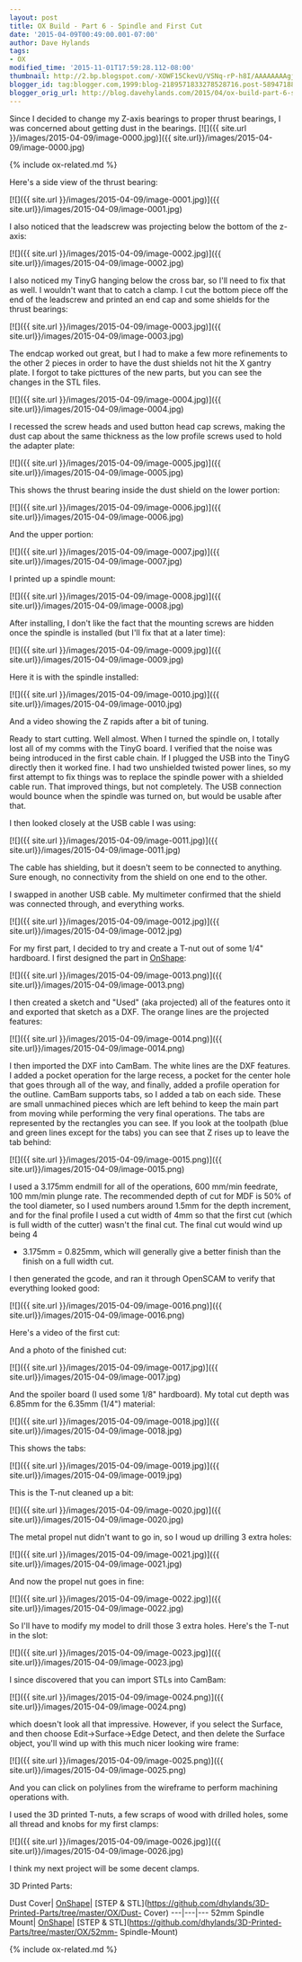 ```yaml
---
layout: post
title: OX Build - Part 6 - Spindle and First Cut
date: '2015-04-09T00:49:00.001-07:00'
author: Dave Hylands
tags:
- OX
modified_time: '2015-11-01T17:59:28.112-08:00'
thumbnail: http://2.bp.blogspot.com/-XOWF15CkevU/VSNq-rP-h8I/AAAAAAAAgjs/b8wMmPUPnVw/s72-c/image.jpg
blogger_id: tag:blogger.com,1999:blog-2189571833278528716.post-5894718804736970295
blogger_orig_url: http://blog.davehylands.com/2015/04/ox-build-part-6-spindle-and-first-cut.html
---
```


Since I decided to change my Z-axis bearings to proper thrust bearings, I was
concerned about getting dust in the bearings.
[![]({{ site.url }}/images/2015-04-09/image-0000.jpg)]({{ site.url}}/images/2015-04-09/image-0000.jpg)

{% include ox-related.md %}

Here's a side view of the thrust bearing:

[![]({{ site.url }}/images/2015-04-09/image-0001.jpg)]({{ site.url}}/images/2015-04-09/image-0001.jpg)


I also noticed that the leadscrew was projecting below the bottom of the
z-axis:

[![]({{ site.url }}/images/2015-04-09/image-0002.jpg)]({{ site.url}}/images/2015-04-09/image-0002.jpg)


I also noticed my TinyG hanging below the cross bar, so I'll need to fix that
as well. I wouldn't want that to catch a clamp. I cut the bottom piece off the
end of the leadscrew and printed an end cap and some shields for the thrust
bearings:

[![]({{ site.url }}/images/2015-04-09/image-0003.jpg)]({{ site.url}}/images/2015-04-09/image-0003.jpg)


The endcap worked out great, but I had to make a few more refinements to the
other 2 pieces in order to have the dust shields not hit the X gantry plate. I
forgot to take picttures of the new parts, but you can see the changes in the
STL files.

[![]({{ site.url }}/images/2015-04-09/image-0004.jpg)]({{ site.url}}/images/2015-04-09/image-0004.jpg)


I recessed the screw heads and used button head cap screws, making the dust
cap about the same thickness as the low profile screws used to hold the
adapter plate:

[![]({{ site.url }}/images/2015-04-09/image-0005.jpg)]({{ site.url}}/images/2015-04-09/image-0005.jpg)


This shows the thrust bearing inside the dust shield on the lower portion:

[![]({{ site.url }}/images/2015-04-09/image-0006.jpg)]({{ site.url}}/images/2015-04-09/image-0006.jpg)


And the upper portion:

[![]({{ site.url }}/images/2015-04-09/image-0007.jpg)]({{ site.url}}/images/2015-04-09/image-0007.jpg)


I printed up a spindle mount:

[![]({{ site.url }}/images/2015-04-09/image-0008.jpg)]({{ site.url}}/images/2015-04-09/image-0008.jpg)


After installing, I don't like the fact that the mounting screws are hidden
once the spindle is installed (but I'll fix that at a later time):

[![]({{ site.url }}/images/2015-04-09/image-0009.jpg)]({{ site.url}}/images/2015-04-09/image-0009.jpg)


Here it is with the spindle installed:

[![]({{ site.url }}/images/2015-04-09/image-0010.jpg)]({{ site.url}}/images/2015-04-09/image-0010.jpg)


And a video showing the Z rapids after a bit of tuning.


Ready to start cutting. Well almost. When I turned the spindle on, I totally
lost all of my comms with the TinyG board. I verified that the noise was being
introduced in the first cable chain. If I plugged the USB into the TinyG
directly then it worked fine. I had two unshielded twisted power lines, so my
first attempt to fix things was to replace the spindle power with a shielded
cable run. That improved things, but not completely. The USB connection would
bounce when the spindle was turned on, but would be usable after that.

I then looked closely at the USB cable I was using:

[![]({{ site.url }}/images/2015-04-09/image-0011.jpg)]({{ site.url}}/images/2015-04-09/image-0011.jpg)


The cable has shielding, but it doesn't seem to be connected to anything. Sure
enough, no connectivity from the shield on one end to the other.

I swapped in another USB cable. My multimeter confirmed that the shield was
connected through, and everything works.

[![]({{ site.url }}/images/2015-04-09/image-0012.jpg)]({{ site.url}}/images/2015-04-09/image-0012.jpg)


For my first part, I decided to try and create a T-nut out of some 1/4"
hardboard. I first designed the part in
[OnShape](https://cad.onshape.com/documents/0dabadcc2c7c4596a56f4e88/w/7a1a3f8be8b44ee196f4b830/e/bbd244280bd84c10be9876f0):

[![]({{ site.url }}/images/2015-04-09/image-0013.png)]({{ site.url}}/images/2015-04-09/image-0013.png)


I then created a sketch and "Used" (aka projected) all of the features onto it
and exported that sketch as a DXF. The orange lines are the projected
features:

[![]({{ site.url }}/images/2015-04-09/image-0014.png)]({{ site.url}}/images/2015-04-09/image-0014.png)



I then imported the DXF into CamBam. The white lines are the DXF features. I
added a pocket operation for the large recess, a pocket for the center hole
that goes through all of the way, and finally, added a profile operation for
the outline. CamBam supports tabs, so I added a tab on each side. These are
small unmachined pieces which are left behind to keep the main part from
moving while performing the very final operations. The tabs are represented by
the rectangles you can see. If you look at the toolpath (blue and green lines
except for the tabs) you can see that Z rises up to leave the tab behind:

[![]({{ site.url }}/images/2015-04-09/image-0015.png)]({{ site.url}}/images/2015-04-09/image-0015.png)


I used a 3.175mm endmill for all of the operations, 600 mm/min feedrate, 100
mm/min plunge rate. The recommended depth of cut for MDF is 50% of the tool
diameter, so I used numbers around 1.5mm for the depth increment, and for the
final profile I used a cut width of 4mm so that the first cut (which is full
width of the cutter) wasn't the final cut. The final cut would wind up being 4
- 3.175mm = 0.825mm, which will generally give a better finish than the finish
on a full width cut.

I then generated the gcode, and ran it through OpenSCAM to verify that
everything looked good:

[![]({{ site.url }}/images/2015-04-09/image-0016.png)]({{ site.url}}/images/2015-04-09/image-0016.png)


Here's a video of the first cut:


And a photo of the finished cut:

[![]({{ site.url }}/images/2015-04-09/image-0017.jpg)]({{ site.url}}/images/2015-04-09/image-0017.jpg)


And the spoiler board (I used some 1/8" hardboard). My total cut depth was
6.85mm for the 6.35mm (1/4") material:

[![]({{ site.url }}/images/2015-04-09/image-0018.jpg)]({{ site.url}}/images/2015-04-09/image-0018.jpg)


This shows the tabs:

[![]({{ site.url }}/images/2015-04-09/image-0019.jpg)]({{ site.url}}/images/2015-04-09/image-0019.jpg)


This is the T-nut cleaned up a bit:

[![]({{ site.url }}/images/2015-04-09/image-0020.jpg)]({{ site.url}}/images/2015-04-09/image-0020.jpg)


The metal propel nut didn't want to go in, so I woud up drilling 3 extra
holes:

[![]({{ site.url }}/images/2015-04-09/image-0021.jpg)]({{ site.url}}/images/2015-04-09/image-0021.jpg)


And now the propel nut goes in fine:

[![]({{ site.url }}/images/2015-04-09/image-0022.jpg)]({{ site.url}}/images/2015-04-09/image-0022.jpg)


So I'll have to modify my model to drill those 3 extra holes. Here's the T-nut
in the slot:

[![]({{ site.url }}/images/2015-04-09/image-0023.jpg)]({{ site.url}}/images/2015-04-09/image-0023.jpg)



I since discovered that you can import STLs into CamBam:

[![]({{ site.url }}/images/2015-04-09/image-0024.png)]({{ site.url}}/images/2015-04-09/image-0024.png)


which doesn't look all that impressive. However, if you select the Surface,
and then choose Edit->Surface->Edge Detect, and then delete the Surface
object, you'll wind up with this much nicer looking wire frame:

[![]({{ site.url }}/images/2015-04-09/image-0025.png)]({{ site.url}}/images/2015-04-09/image-0025.png)


And you can click on polylines from the wireframe to perform machining
operations with.

I used the 3D printed T-nuts, a few scraps of wood with drilled holes, some
all thread and knobs for my first clamps:

[![]({{ site.url }}/images/2015-04-09/image-0026.jpg)]({{ site.url}}/images/2015-04-09/image-0026.jpg)


I think my next project will be some decent clamps.


3D Printed Parts:

Dust Cover|
[OnShape](https://cad.onshape.com/documents/bd695a4a22c34d5b9a87a799/w/fe1c97c7dacb462abdb37b54/e/7b030486f55b42b8a4e5d66f)|
[STEP & STL](https://github.com/dhylands/3D-Printed-Parts/tree/master/OX/Dust-
Cover)
---|---|---
52mm Spindle Mount|
[OnShape](https://cad.onshape.com/documents/58088030d4b7419b8ad214f6/w/8420bcf6bbee4a0c8e7dbdd0/e/ed907d1f45ab434ab7380b54)|
[STEP & STL](https://github.com/dhylands/3D-Printed-Parts/tree/master/OX/52mm-
Spindle-Mount)

{% include ox-related.md %}
